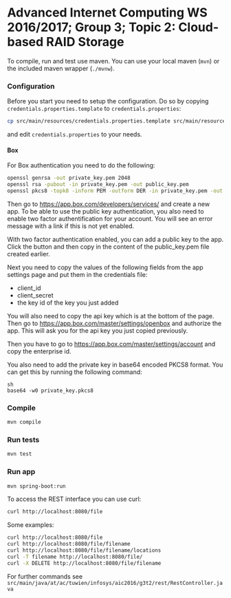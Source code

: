 # Advanced Internet Computing WS 2016/2017; Group 3; Topic 2: Cloud-based RAID Storage

To compile, run and test use maven. You can use your local maven (`mvn`) or the included maven wrapper (`./mvnw`).

### Configuration
Before you start you need to setup the configuration. Do so by copying `credentials.properties.template` to `credentials.properties`:
```sh
cp src/main/resources/credentials.properties.template src/main/resources/credentials.properties
```
and edit `credentials.properties` to your needs.

#### Box

For Box authentication you need to do the following:
```sh
openssl genrsa -out private_key.pem 2048
openssl rsa -pubout -in private_key.pem -out public_key.pem
openssl pkcs8 -topk8 -inform PEM -outform DER -in private_key.pem -out private_key.pkcs8 -nocrypt
```

Then go to https://app.box.com/developers/services/ and create a new app.
To be able to use the public key authentication, you also need to enable two factor authentification for your account.
You will see an error message with a link if this is not yet enabled.

With two factor authentication enabled, you can add a public key to the app.
Click the button and then copy in the content of the public_key.pem file created earlier.

Next you need to copy the values of the following fields from the app settings page and put them in the credentials file:
 - client_id
 - client_secret
 - the key id of the key you just added

You will also need to copy the api key which is at the bottom of the page.
Then go to https://app.box.com/master/settings/openbox and authorize the app.
This will ask you for the api key you just copied previously.

Then you have to go to https://app.box.com/master/settings/account and copy the enterprise id.

You also need to add the private key in base64 encoded PKCS8 format.
You can get this by running the following command:

```
sh
base64 -w0 private_key.pkcs8
```

### Compile
```sh
mvn compile
```

### Run tests
```sh
mvn test
```

### Run app
```sh
mvn spring-boot:run
```

To access the REST interface you can use curl:
```sh
curl http://localhost:8080/file
```

Some examples:
```sh
curl http://localhost:8080/file
curl http://localhost:8080/file/filename
curl http://localhost:8080/file/filename/locations
curl -T filename http://localhost:8080/file/
curl -X DELETE http://localhost:8080/file/filename
```


For further commands see `src/main/java/at/ac/tuwien/infosys/aic2016/g3t2/rest/RestController.java`